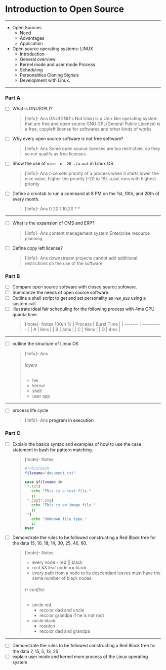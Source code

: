 # Introduction to Open Source

---

- Open Sources
  - Need
  - Advantages
  - Application
- Open source operating systems: LINUX
  - Introduction
  - General overview
  - Kernel mode and user mode Process
  - Scheduling
  - Personalities Cloning Signals
  - Development with Linux.

---

### Part A

- [ ] What is GNU(GPL)?
  > [!info]- Ans
  > GNU(GNU's Not Unix) is a Unix like operating system that are free and open source
  > GNU GPL(General Public License) is a free, copyleft license for softwares and other kinds of works
- [ ] Why every open source software is not free software?
  > [!info]- Ans
  > Some open source licenses are too restrictvie, so they so not qualify as free licenses.
- [ ] Show the use of `nice -n -20 ./a.out` in Linux OS.
  > [!info]- Ans
  > nice sets priority of a process when it starts
  > lower the nice value, higher the priority (-20 to 19).
  > a.out runs with highest priority
- [ ] Define a crontab to run a command at 8 PM on the 1st, 10th, and 20th of every month.
  > [!info]- Ans
  > 0 20 1,10,20 \* \*

---

- [ ] What is the expansion of CMS and ERP?
  > [!info]- Ans
  > content management system
  > Enterprise resource planning
- [ ] Define copy left license?
  > [!info]- Ans
  > downstream projects cannot add additional restrictions on the use of the software

### Part B

- [ ] Compare open source software with closed source software.
- [ ] Summarize the needs of open source software.
- [ ] Outline a shell script to get and set personality as `PER_BSD` using a system call.
- [ ] Illustrate ideal fair scheduling for the following process with 4ms CPU quanta time.
  > [!note]- Notes
  > 100/n %
  > | Process | Burst Time |
  > | ------- | ---------- |
  > | A | 8ms |
  > | B | 4ms |
  > | C | 16ms |
  > | D | 4ms |

---

- [ ] outline the structure of Linux OS
  > [!info]- Ans
  >
  > ###### layers
  >
  > - hw
  > - kernal
  > - shell
  > - user app

---

- [ ] process life cycle
  > [!info]- Ans
  > **program in execution**

### Part C

- [ ] Explain the basics syntax and examples of how to use the case statement in bash for pattern matching.

  > [!note]- Notes
  >
  > ```bash
  > #!/bin/bash
  > filename="document.txt"
  >
  > case $filename in
  >  *.txt)
  >    echo "This is a text file."
  >    ;;
  >  *.jpg|*.png)
  >    echo "This is an image file."
  >    ;;
  >  *)
  >    echo "Unknown file type."
  >    ;;
  > esac
  > ```

- [ ] Demonstrate the rules to be followed constructing a Red Black tree for the data 15, 10, 18, 14, 30, 25, 40, 60.
  > [!note]- Notes
  >
  > - every node - red || black
  > - root && leaf node == black
  > - every path from a node to its descendant leaves must have the same number of black nodes
  >
  > ###### rr conflict
  >
  > - uncle red
  >   - recolor dad and uncle
  >   - recolor grandpa if he is not root
  > - uncle black
  >   - rotation
  >   - recolor dad and grandpa

---

- [ ] Demonstrate the rules to be followed constructing a Red Black tree for the data 7, 15, 5, 13, 25
- [ ] explain user mode and kernel more process of the Linux operating system
